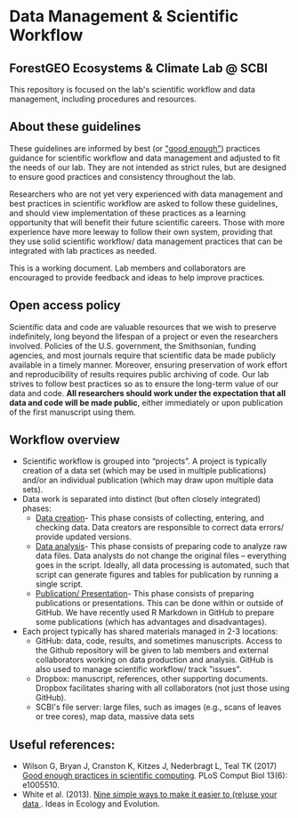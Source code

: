 # Data Management & Scientific Workflow

## ForestGEO Ecosystems & Climate Lab @ SCBI

This repository is focused on the lab's scientific workflow and data management, including procedures and resources. 

## About these guidelines
These guidelines are informed by best (or ["good enough"](https://doi.org/10.1371/journal.pcbi.1005510)) practices guidance for scientific workflow and data management and adjusted to fit the needs of our lab. They are not intended as strict rules, but are designed to ensure good practices and consistency throughout the lab. 

Researchers who are not yet very experienced with data management and best practices in scientific workflow are asked to follow these guidelines, and should view implementation of these practices as a learning opportunity that will benefit their future scientific careers. Those with more experience have more leeway to follow their own system, providing that they use solid scientific workflow/ data management practices that can be integrated with lab practices as needed. 

This is a working document. Lab members and collaborators are encouraged to provide feedback and ideas to help improve practices. 


## Open access policy
Scientific data and code are valuable resources that we wish to preserve indefinitely, long beyond the lifespan of a project or even the researchers involved. Policies of the U.S. government, the Smithsonian, funding agencies, and most journals require that scientific data be made publicly available in a timely manner. Moreover, ensuring preservation of work effort and reproducibility of results requires public archiving of code. Our lab strives to follow best practices so as to ensure the long-term value of our data and code. **All researchers should work under the expectation that all data and code will be made public**, either immediately or upon publication of the first manuscript using them.


## Workflow overview
- Scientific workflow is grouped into “projects”. A project is typically creation of a data set (which may be used in multiple publications) and/or an individual publication (which may draw upon multiple data sets).
- Data work is separated into distinct (but often closely integrated) phases:
  - [Data creation](https://github.com/EcoClimLab/Data_Management-Scientific_Workflow/blob/master/data_creation.MD)- This phase consists of collecting, entering, and checking data. Data creators are responsible to correct data errors/ provide updated versions.
  - [Data analysis](https://github.com/EcoClimLab/Data_Management-Scientific_Workflow/blob/master/data_analysis.MD)- This phase consists of preparing code to analyze raw data files. Data analysts do not change the original files – everything goes in the script. Ideally, all data processing is automated, such that script can generate figures and tables for publication by running a single script. 
  - [Publication/ Presentation](https://github.com/EcoClimLab/Data_Management-Scientific_Workflow/blob/master/publication_presentation.MD)- This phase consists of preparing publications or presentations. This can be done within or outside of GitHub. We have recently used R Markdown in GitHub to prepare some publications (which has advantages and disadvantages).
- Each project typically has shared materials managed in 2-3 locations:
  - GitHub: data, code, results, and sometimes manuscripts. Access to the Github repository will be given to lab members and external collaborators working on data production and analysis. GitHub is also used to manage scientific workflow/ track "issues". 
  - Dropbox: manuscript, references, other supporting documents. Dropbox facilitates sharing with all collaborators (not just those using GitHub). 
  - SCBI's file server: large files, such as images (e.g., scans of leaves or tree cores), map data, massive data sets


## Useful references:
- Wilson G, Bryan J, Cranston K, Kitzes J, Nederbragt L, Teal TK (2017) [Good enough practices in scientific computing](https://doi.org/10.1371/journal.pcbi.1005510). PLoS Comput Biol 13(6): e1005510.
- White et al. (2013). [Nine simple ways to make it easier to (re)use your data ](https://ojs.library.queensu.ca/index.php/IEE/article/view/4608). Ideas in Ecology and Evolution.
